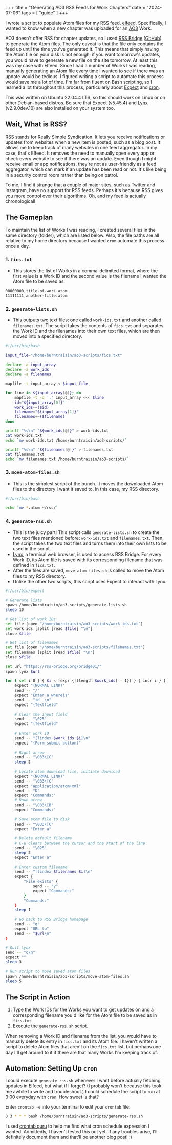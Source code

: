 +++
title = "Generating AO3 RSS Feeds for Work Chapters"
date = "2024-07-06"
tags = [
	"guide"
]
+++

I wrote a script to populate Atom files for my RSS feed, [elfeed](https://github.com/skeeto/elfeed). Specifically, I wanted to know when a new chapter was uploaded for an [AO3](https://archiveofourown.org/) Work.

AO3 doesn't offer RSS for chapter updates, so I used [RSS Bridge](https://rss-bridge.org/) ([GitHub](https://github.com/RSS-Bridge/rss-bridge)) to generate the Atom files. The only caveat is that the file only contains the feed up until the time you've generated it. This means that simply having the Atom file on your disk is not enough; if you want tomorrow's updates, you would have to generate a new file on the site tomorrow. At least this was my case with Elfeed. Since I had a number of Works I was reading, manually generating an Atom file every time I wanted to see if there was an update would be tedious. I figured writing a script to automate this process would save me a lot of time. I'm far from fluent on Bash scripting, so I learned a lot throughout this process, particularly about [Expect](https://wiki.tcl-lang.org/page/Expect) and [cron](https://en.wikipedia.org/wiki/Cron).

This was written on Ubuntu 22.04.4 LTS, so this should work on Linux or on other Debian-based distros. Be sure that Expect (v5.45.4) and [Lynx](https://lynx.invisible-island.net/) (v2.9.0dev.10) are also installed on your system too.

## Wait, What is RSS?

RSS stands for Really Simple Syndication. It lets you receive notifications or updates from websites when a new item is posted, such as a blog post. It allows me to keep track of many websites in one feed aggregator. In my case, that's Elfeed. It removes the need to manually open every app or check every website to see if there was an update. Even though I might receive email or app notifications, they're not as user-friendly as a feed aggregator, which can mark if an update has been read or not. It's like being in a security control room rather than being on patrol.

To me, I find it strange that a couple of major sites, such as Twitter and Instagram, have no support for RSS feeds. Perhaps it's because RSS gives you more control over their algorithms. Oh, and my feed is actually chronological!

## The Gameplan

To maintain the list of Works I was reading, I created several files in the same directory (folder), which are listed below. Also, the file paths are all relative to my home directory because I wanted `cron` automate this process once a day.

### 1. `fics.txt`
- This stores the list of Works in a comma-delimited format, where the first value is a Work ID and the second value is the filename I wanted the Atom file to be saved as.
``` txt
00000000,title-of-work.atom
11111111,another-title.atom
```

### 2. `generate-lists.sh`
- This outputs two text files: one called `work-ids.txt` and another called `filenames.txt`. The script takes the contents of `fics.txt` and separates the Work ID and the filenames into their own text files, which are then moved into a specified directory.
``` bash
#!/usr/bin/bash
	
input_file="/home/burntraisin/ao3-scripts/fics.txt"
	
declare -a input_array
declare -a work_ids
declare -a filenames

mapfile -t input_array < $input_file

for line in ${input_array[@]}; do
	mapfile -t -d ',' input_array <<< $line
	id="${input_array[0]}"
	work_ids+=($id)
	filename="${input_array[1]}"
	filenames+=($filename)
done

printf "%s\n" "${work_ids[@]}" > work-ids.txt
cat work-ids.txt
echo `mv work-ids.txt /home/burntraisin/ao3-scripts/`

printf "%s\n" "${filenames[@]}" > filenames.txt
cat filenames.txt
echo `mv filenames.txt /home/burntraisin/ao3-scripts/`
```

### 3. `move-atom-files.sh`
- This is the simplest script of the bunch. It moves the downloaded Atom files to the directory I want it saved to. In this case, my RSS directory.
``` bash
#!/usr/bin/bash
   
echo `mv *.atom ~/rss/`
```

### 4. `generate-rss.sh`
- This is the juicy part! This script calls `generate-lists.sh` to create the two text files mentioned before: `work-ids.txt` and `filenames.txt`. Then, the script takes the two text files and turns them into their own lists to be used in the script.
- [Lynx](https://lynx.invisible-island.net/), a terminal web browser, is used to access RSS Bridge. For every Work ID, its Atom file is saved with its corresponding filename that was defined in `fics.txt`.
- After the files are saved, `move-atom-files.sh` is called to move the Atom files to my RSS directory.
- Unlike the other two scripts, this script uses Expect to interact with Lynx.
``` bash
#!/usr/bin/expect
	
# Generate lists
spawn /home/burntraisin/ao3-scripts/generate-lists.sh
sleep 10

# Get list of work IDs
set file [open "/home/burntraisin/ao3-scripts/work-ids.txt"]
set work_ids [split [read $file] "\n"]
close $file

# Get list of filenames
set file [open "/home/burntraisin/ao3-scripts/filenames.txt"]
set filenames [split [read $file] "\n"]
close $file
	
set url "https://rss-bridge.org/bridge01/"
spawn lynx $url
	
for { set i 0 } { $i < [expr {[llength $work_ids] - 1}] } { incr i } {
	expect "(NORMAL LINK)"
	send -- "/"
	expect "Enter a whereis"
	send -- "id _\n"
	expect "(Textfield"
	
	# Clear the input field
	send -- "\025"
	expect "(Textfield"
	
	# Enter work ID
	send -- "[lindex $work_ids $i]\n"
	expect "(Form submit button)"
	
	# Right arrow
	send -- "\033\[C"
	sleep 2
	
	# Locate atom download file, initiate download
	expect "(NORMAL LINK)"
	send -- "\033\[C"
	expect "application/atom+xml"
	send -- "D"
	expect "Commands:"
	# Down arrow
	send -- "\033\[B"
	expect "Commands:"
	
	# Save atom file to disk
	send -- "\033\[C"
	expect "Enter a"
	
	# Delete default filename
	# C-u clears between the cursor and the start of the line
	send -- "\025"
	sleep 2
	expect "Enter a"
	
	# Enter custom filename
	send -- "[lindex $filenames $i]\n"
	expect {
		"File exists" {
			send -- "y"
			expect "Commands:"
		}
		"Commands:"
	}
	sleep 1

	# Go back to RSS Bridge homepage
	send -- "g"
	expect "URL to"
	send -- "$url\n"
}

# Quit Lynx
send -- "q\n"
expect ""
sleep 3
	
# Run script to move saved atom files
spawn /home/burntraisin/ao3-scripts/move-atom-files.sh
sleep 5
```
	
## The Script in Action

1. Type the Work IDs for the Works you want to get updates on and a corresponding filename you'd like for the Atom file to be saved as in `fics.txt`.
2. Execute the `generate-rss.sh` script.

When removing a Work ID and filename from the list, you would have to manually delete its entry in `fics.txt` and its Atom file. I haven't written a script to delete Atom files that aren't on the `fics.txt` list, but perhaps one day I'll get around to it if there are that many Works I'm keeping track of.

## Automation: Setting Up `cron`

I could execute `generate-rss.sh` whenever I want before actually fetching updates in Elfeed, but what if I forget? (I probably won't because this took me awhile to write and troubleshoot.) I could schedule the script to run at 3:00 everyday with `cron`. How sweet is that?

Enter `crontab -e` into your terminal to edit your `crontab` file:

``` bash
0 3 * * * bash /home/burntraisin/ao3-scripts/generate-rss.sh
```

I used [crontab guru](https://crontab.guru/) to help me find what cron schedule expression I wanted. Admittedly, I haven't tested this out yet. If any troubles arise, I'll definitely document them and that'll be another blog post! :)
